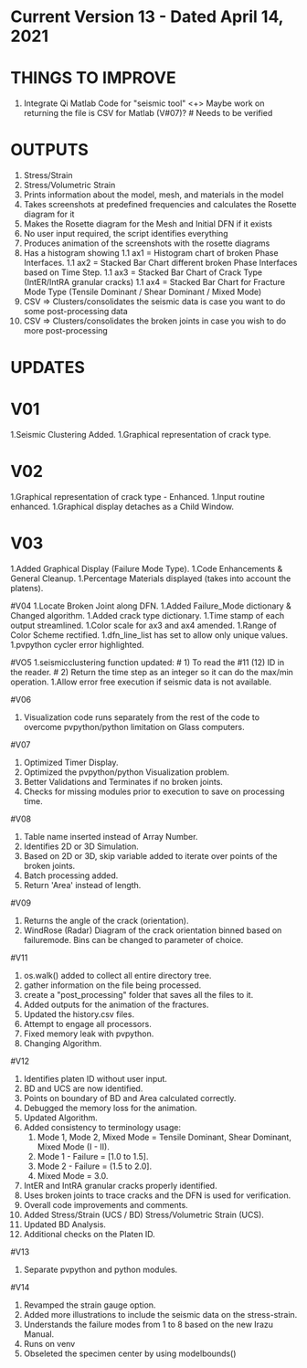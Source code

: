 # Current Version 13 - Dated April 14, 2021

# THINGS TO IMPROVE
1. Integrate Qi Matlab Code for "seismic tool" <+> Maybe work on returning the file is CSV for Matlab (V#07)? # Needs to be verified

# OUTPUTS
1. Stress/Strain
1. Stress/Volumetric Strain
1. Prints information about the model, mesh, and materials in the model
1. Takes screenshots at predefined frequencies and calculates the Rosette diagram for it
1. Makes the Rosette diagram for the Mesh and Initial DFN if it exists
1. No user input required, the script identifies everything
1. Produces animation of the screenshots with the rosette diagrams
1. Has a histogram showing
   1.1 ax1 = Histogram chart of broken Phase Interfaces. 
   1.1 ax2 = Stacked Bar Chart different broken Phase Interfaces based on Time Step. 
   1.1 ax3 = Stacked Bar Chart of Crack Type (IntER/IntRA granular cracks)
   1.1 ax4 = Stacked Bar Chart for Fracture Mode Type (Tensile Dominant / Shear Dominant / Mixed Mode)
1. CSV => Clusters/consolidates the seismic data is case you want to do some post-processing data
1. CSV => Clusters/consolidates the broken joints in case you wish to do more post-processing

# UPDATES
# V01
1.Seismic Clustering Added.
1.Graphical representation of crack type.

# V02
1.Graphical representation of crack type - Enhanced.
1.Input routine enhanced.
1.Graphical display detaches as a Child Window.

# V03
1.Added Graphical Display (Failure Mode Type).
1.Code Enhancements & General Cleanup.
1.Percentage Materials displayed (takes into account the platens).

#V04
1.Locate Broken Joint along DFN.
1.Added Failure_Mode dictionary & Changed algorithm.
1.Added crack type dictionary.
1.Time stamp of each output streamlined.
1.Color scale for ax3 and ax4 amended.
1.Range of Color Scheme rectified.
1.dfn_line_list has set to allow only unique values.
1.pvpython cycler error highlighted.

#VO5
1.seismicclustering function updated:
        # 1) To read the #11 (12) ID in the reader.
        # 2) Return the time step as an integer so it can do the max/min operation.
1.Allow error free execution if seismic data is not available.

#V06
1. Visualization code runs separately from the rest of the code to overcome pvpython/python limitation on Glass computers.

#V07
1. Optimized Timer Display.
1. Optimized the pvpython/python Visualization problem.
1. Better Validations and Terminates if no broken joints.
1. Checks for missing modules prior to execution to save on processing time.

#V08
1. Table name inserted instead of Array Number.
1. Identifies 2D or 3D Simulation.
1. Based on 2D or 3D, skip variable added to iterate over points of the broken joints.
1. Batch processing added.
1. Return 'Area' instead of length.

#V09
1. Returns the angle of the crack (orientation).
1. WindRose (Radar) Diagram of the crack orientation binned based on failuremode. Bins can be changed to parameter of choice.

#V11
1. os.walk() added to collect all entire directory tree.
1. gather information on the file being processed.
1. create a "post_processing" folder that saves all the files to it.
1. Added outputs for the animation of the fractures.
1. Updated the history.csv files.
1. Attempt to engage all processors.
1. Fixed memory leak with pvpython.
1. Changing Algorithm.

#V12
1. Identifies platen ID without user input.
1. BD and UCS are now identified.
1. Points on boundary of BD and Area calculated correctly.
1. Debugged the memory loss for the animation.
1. Updated Algorithm.
1. Added consistency to terminology usage:
    1. Mode 1, Mode 2, Mixed Mode = Tensile Dominant, Shear Dominant, Mixed Mode (I - II).
    1. Mode 1 - Failure = [1.0 to 1.5].
    1. Mode 2 - Failure = (1.5 to 2.0].
    1. Mixed Mode = 3.0.
1. IntER and IntRA granular cracks properly identified.
1. Uses broken joints to trace cracks and the DFN is used for verification.
1. Overall code improvements and comments.
1. Added Stress/Strain (UCS / BD) Stress/Volumetric Strain (UCS).
1. Updated BD Analysis.
1. Additional checks on the Platen ID.

#V13
1. Separate pvpython and python modules.
   
#V14
1. Revamped the strain gauge option.
1. Added more illustrations to include the seismic data on the stress-strain.
1. Understands the failure modes from 1 to 8 based on the new Irazu Manual.
1. Runs on venv 
1. Obseleted the specimen center by using modelbounds()